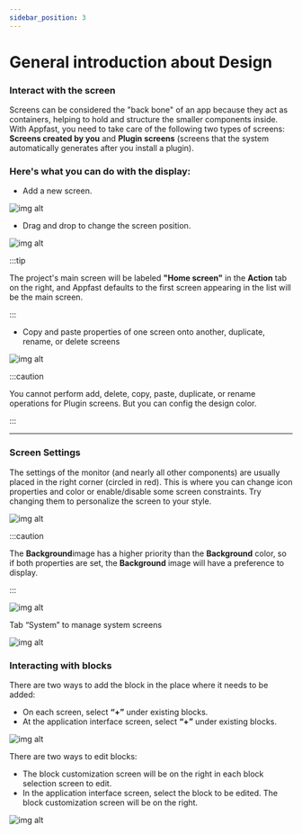 ```yaml
---
sidebar_position: 3
---
```


# General introduction about Design

### Interact with the screen

Screens can be considered the "back bone" of an app because they act as containers, helping to hold and structure the smaller components inside. With Appfast, you need to take care of the following two types of screens: **Screens created by you** and **Plugin screens** (screens that the system automatically generates after you install a plugin).

### Here's what you can do with the display:

- Add a new screen.

![img alt](/img/create-app/dashboard/200514-lam-quen-voi-dashboard-02.jpeg)

- Drag and drop to change the screen position.

![img alt](/img/create-app/dashboard/200514-lam-quen-voi-dashboard-03.jpeg)

:::tip

The project's main screen will be labeled **"Home screen"** in the **Action** tab on the right, and Appfast defaults to the first screen appearing in the list will be the main screen.

:::

- Copy and paste properties of one screen onto another, duplicate, rename, or delete screens

![img alt](/img/create-app/dashboard/200514-lam-quen-voi-dashboard-04.jpeg)

:::caution

You cannot perform add, delete, copy, paste, duplicate, or rename operations for Plugin screens. But you can config the design color.

:::

---

### Screen Settings​

The settings of the monitor (and nearly all other components) are usually placed in the right corner (circled in red). This is where you can change icon properties and color or enable/disable some screen constraints. Try changing them to personalize the screen to your style.

![img alt](/img/create-app/dashboard/200514-lam-quen-voi-dashboard-05.jpeg)

:::caution

The **Background**image has a higher priority than the **Background** color, so if both properties are set, the **Background** image will have a preference to display.

:::

![img alt](/img/create-app/dashboard/200514-lam-quen-voi-dashboard-06.jpeg)

Tab “System” to manage system screens

![img alt](/img/create-app/dashboard/200514-lam-quen-voi-dashboard-07.png)

### Interacting with blocks​

There are two ways to add the block in the place where it needs to be added:
- On each screen, select **“+”** under existing blocks.
- At the application interface screen, select **“+”** under existing blocks.

![img alt](/img/create-app/dashboard/200514-lam-quen-voi-dashboard-08.jpg)

There are two ways to edit blocks:
- The block customization screen will be on the right in each block selection screen to edit.
- In the application interface screen, select the block to be edited. The block customization screen will be on the right.

![img alt](/img/create-app/dashboard/200514-lam-quen-voi-dashboard-09.jpg)
